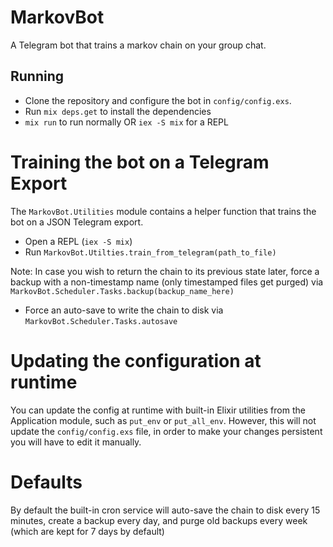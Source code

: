 # MarkovBot

A Telegram bot that trains a markov chain on your group chat. 

## Running

- Clone the repository and configure the bot in `config/config.exs`.
- Run `mix deps.get` to install the dependencies
- `mix run` to run normally OR `iex -S mix` for a REPL

# Training the bot on a Telegram Export

The `MarkovBot.Utilities` module contains a helper function that trains the bot on a JSON Telegram export.

- Open a REPL (`iex -S mix`)
- Run `MarkovBot.Utilties.train_from_telegram(path_to_file)`

Note: In case you wish to return the chain to its previous state later, force a backup with a non-timestamp name (only timestamped files get purged) via
`MarkovBot.Scheduler.Tasks.backup(backup_name_here)`

- Force an auto-save to write the chain to disk via `MarkovBot.Scheduler.Tasks.autosave`

# Updating the configuration at runtime

You can update the config at runtime with built-in Elixir utilities from the Application module,
such as `put_env` or `put_all_env`. However, this will not update the `config/config.exs` file,
in order to make your changes persistent you will have to edit it manually.

# Defaults

By default the built-in cron service will auto-save the chain to disk every 15 minutes,
create a backup every day, and purge old backups every week (which are kept for 7 days by default)
